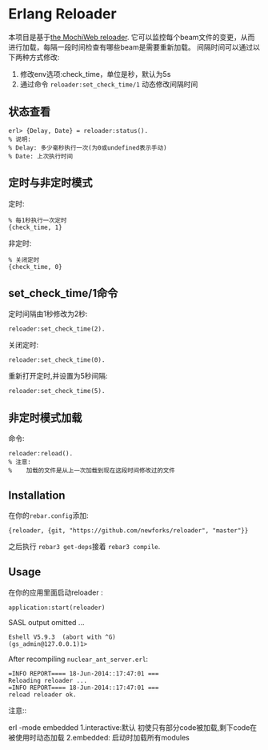 # Erlang Reloader

本项目是基于[the MochiWeb reloader](https://github.com/mochi/mochiweb/blob/master/src/reloader.erl).
它可以监控每个beam文件的变更，从而进行加载，每隔一段时间检查有哪些beam是需要重新加载。
间隔时间可以通过以下两种方式修改:

1. 修改env选项:check_time，单位是秒，默认为5s
2. 通过命令 ``reloader:set_check_time/1`` 动态修改间隔时间

## 状态查看

    erl> {Delay, Date} = reloader:status().
    % 说明:
    % Delay: 多少毫秒执行一次(为0或undefined表示手动)
    % Date: 上次执行时间

## 定时与非定时模式

定时:

    % 每1秒执行一次定时
    {check_time, 1}

非定时:

    % 关闭定时
    {check_time, 0}

## set_check_time/1命令

定时间隔由1秒修改为2秒:

    reloader:set_check_time(2).
    
关闭定时:

    reloader:set_check_time(0).

重新打开定时,并设置为5秒间隔:

    reloader:set_check_time(5).

## 非定时模式加载

命令:

    reloader:reload().
    % 注意:
    %    加载的文件是从上一次加载到现在这段时间修改过的文件

## Installation

在你的`rebar.config`添加:

    {reloader, {git, "https://github.com/newforks/reloader", "master"}}

之后执行 `rebar3 get-deps`接着 `rebar3 compile`.

## Usage

在你的应用里面启动reloader :

    application:start(reloader)

SASL output omitted ...

    Eshell V5.9.3  (abort with ^G)
    (gs_admin@127.0.0.1)1>

After recompiling `nuclear_ant_server.erl`:

    =INFO REPORT==== 18-Jun-2014::17:47:01 ===
    Reloading reloader ...
    =INFO REPORT==== 18-Jun-2014::17:47:01 ===
    reload reloader ok.

注意::


  erl -mode embedded
    1.interactive:默认
    初使只有部分code被加载,剩下code在被使用时动态加载
    2.embedded:
    启动时加载所有modules
